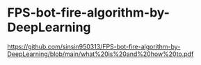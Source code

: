 # FPS-bot-fire-algorithm-by-DeepLearning

https://github.com/sinsin950313/FPS-bot-fire-algorithm-by-DeepLearning/blob/main/what%20is%20and%20how%20to.pdf

